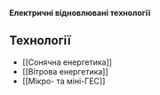 **Електричні відновлювані технології**

## Технології

- [[Сонячна енергетика]]
- [[Вітрова енергетика]]
- [[Мікро- та міні-ГЕС]]
